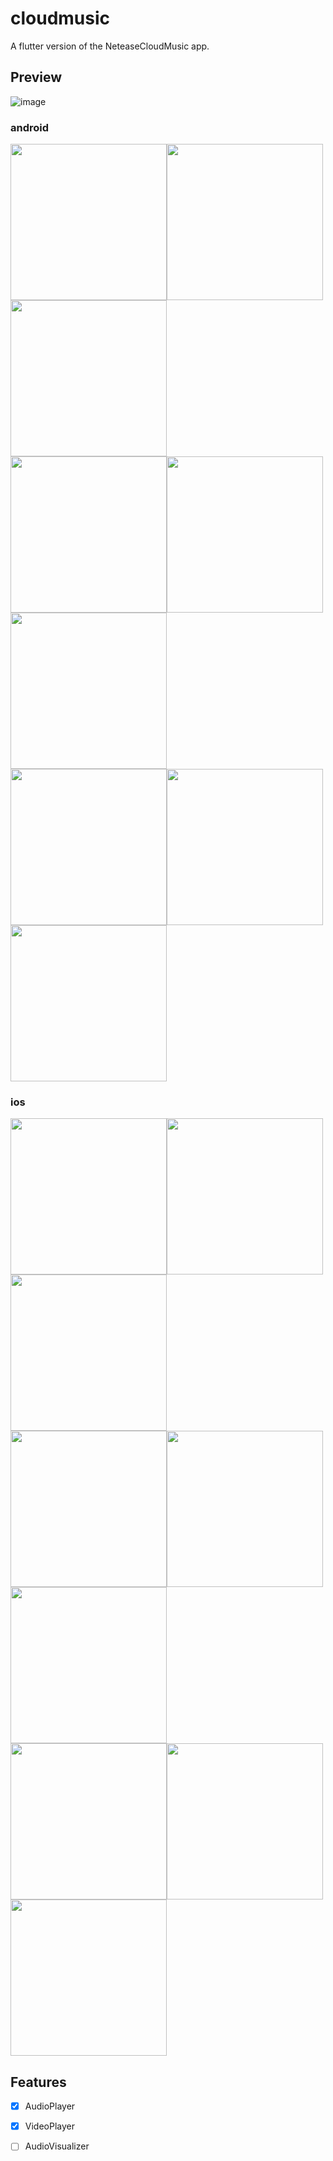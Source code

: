 # cloudmusic

A flutter version of the NeteaseCloudMusic app.

## Preview  
![image](https://github.com/o1298098/Flutter-CloudMusic/blob/master/Screenshot/Screenshot.gif)  
### android  
<img src="https://github.com/o1298098/Flutter-CloudMusic/blob/master/Screenshot/droid01.jpg" width="250"><img src="https://github.com/o1298098/Flutter-CloudMusic/blob/master/Screenshot/droid02.jpg" width="250"><img src="https://github.com/o1298098/Flutter-CloudMusic/blob/master/Screenshot/droid03.jpg" width="250">  
<img src="https://github.com/o1298098/Flutter-CloudMusic/blob/master/Screenshot/droid04.jpg" width="250"><img src="https://github.com/o1298098/Flutter-CloudMusic/blob/master/Screenshot/droid05.jpg" width="250"><img src="https://github.com/o1298098/Flutter-CloudMusic/blob/master/Screenshot/droid06.jpg" width="250">  
<img src="https://github.com/o1298098/Flutter-CloudMusic/blob/master/Screenshot/droid07.jpg" width="250"><img src="https://github.com/o1298098/Flutter-CloudMusic/blob/master/Screenshot/droid08.jpg" width="250"><img src="https://github.com/o1298098/Flutter-CloudMusic/blob/master/Screenshot/droid09.jpg" width="250">  
### ios  
<img src="https://github.com/o1298098/Flutter-CloudMusic/blob/master/Screenshot/ios01.PNG" width="250"><img src="https://github.com/o1298098/Flutter-CloudMusic/blob/master/Screenshot/ios02.PNG" width="250"><img src="https://github.com/o1298098/Flutter-CloudMusic/blob/master/Screenshot/ios03.PNG" width="250">  
<img src="https://github.com/o1298098/Flutter-CloudMusic/blob/master/Screenshot/ios04.PNG" width="250"><img src="https://github.com/o1298098/Flutter-CloudMusic/blob/master/Screenshot/ios05.PNG" width="250"><img src="https://github.com/o1298098/Flutter-CloudMusic/blob/master/Screenshot/ios06.PNG" width="250">  
<img src="https://github.com/o1298098/Flutter-CloudMusic/blob/master/Screenshot/ios07.PNG" width="250"><img src="https://github.com/o1298098/Flutter-CloudMusic/blob/master/Screenshot/ios08.PNG" width="250"><img src="https://github.com/o1298098/Flutter-CloudMusic/blob/master/Screenshot/ios09.PNG" width="250">  
## Features  
- [x] AudioPlayer  
- [x] VideoPlayer
- [ ] AudioVisualizer



